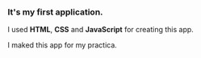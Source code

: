 ### It's my first application.

I used **HTML**, **CSS** and **JavaScript** for creating this app. 

I maked this app for my practica.
